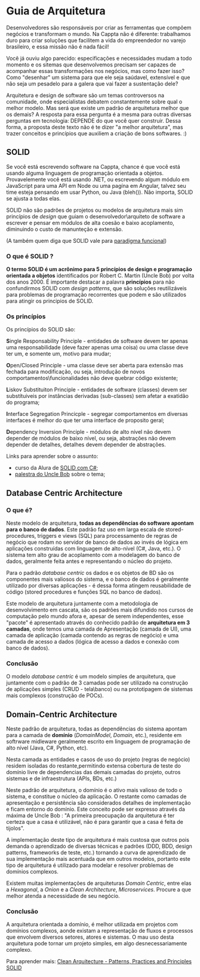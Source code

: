 # Guia de Arquitetura

Desenvolvedores são responsáveis por criar as ferramentas que compõem negócios e transformam o mundo. Na Cappta não é diferente: trabalhamos duro para criar soluções que facilitem a vida do empreendedor no varejo brasileiro, e essa missão não é nada fácil! 

Você já ouviu algo parecido: especificações e necessidades mudam a todo momento e os sitemas que desenvolvemos precisam ser capazes de acompanhar essas transformações nos negócios, mas como fazer isso? Como "desenhar" um sistema para que ele seja saúdavel, extensível e que não seja um pesadelo para a galera que vai fazer a sustentação dele?

Arquitetura e design de software são um temas controversos na comunidade, onde especialistas debatem constantemente sobre qual o melhor modelo. Mas será que existe um padrão de arquitetura melhor que os demais? A resposta para essa pergunta é a mesma para outras diversas perguntas em tecnologia: DEPENDE do que você quer construir. Dessa forma, a proposta deste texto não é te dizer "a melhor arquitetura", mas trazer conceitos e princípios que auxiliem a criação de bons softwares. :)

## SOLID

Se você está escrevendo software na Cappta, chance é que você está usando alguma linguagem de programação orientada a objetos. Provavelemente você está usando .NET, ou escrevendo algum módulo em JavaScript para uma API em Node ou uma pagína em Angular, talvez seu time esteja pensando em usar Python, ou Java (bleh()). Não importa, SOLID se ajusta a todas elas.

SOLID não são padrões de projetos ou modelos de arquitetura mais sim princípios de *design* que guiam o desenvolvedor\arquiteto de software a escrever e pensar em módulos de alta coesão e baixo acoplamento, diminuindo o custo de manunteção e extensão.

(A também quem diga que SOLID vale para [paradigma funcional](http://blog.ploeh.dk/2014/03/10/solid-the-next-step-is-functional/))

### O que é SOLID ?

**O termo SOLID é um acrônimo para 5 princípios de design e programação orientada a objetos** identificados por Robert C. Martin (Uncle Bob) por volta dos anos 2000. É importante destacar a palavra **princípios** para não confundirmos SOLID com *design patterns*, que são soluções reutilizáveis para problemas de programação recorrentes que podem e são utilizados para atingir os principios de SOLID.

### Os princípios
Os princípios do SOLID são:

**S**ingle Responsability Principle
    - entidades de software devem ter apenas uma responsabilidade (deve fazer apenas uma coisa) ou uma classe deve ter um, e somente um, motivo para mudar;

**O**pen/Closed Principle
    - uma classe deve ser aberta para extensão mas fechada para modificação, ou seja, introdução de novos comportamentos\funcionalidades não deve quebrar código existente;

**L**iskov Substituiton Principle
    - entidades de software (classes) devem ser substítuiveis por instâncias derivadas (sub-classes) sem afetar a exatidão do programa;

**I**nterface Segregation Princicple
    - segregar comportamentos em diversas interfaces é melhor do que ter uma interface de proposito geral;

**D**ependency Inversion Principle
    - módulos de alto nível não devem depender de módulos de baixo nível, ou seja, abstrações não devem depender de detalhes, detalhes devem depender de abstrações.

Links para aprender sobre o assunto:

- curso da Alura de [SOLID com C#](https://cursos.alura.com.br/course/orientacao-a-objetos-avancada-e-principios-solid-csharp);
- [palestra do Uncle Bob](https://www.youtube.com/watch?v=t86v3N4OshQ) sobre o tema;

## Database Centric Architecture

### O que é?
Neste modelo de arquitetura, **todas as dependências do software apontam para o banco de dados**. Este padrão faz uso em larga escala de stored-procedures, triggers e views (SQL) para processamento de regras de negócio que rodam no servidor de banco de dados ao invés de lógica em aplicações construídas com linguagem de alto-nível (C#, Java, etc.). O sistema tem alto grau de acoplamento com a modelagem do banco de dados, geralmente feita antes e representando o núcleo do projeto.

Para o padrão *database centric* os dados e os objetos de BD são os componentes mais valiosos do sistema, e o banco de dados é geralmente utilizado por diversas aplicações - é dessa forma atingem reusabilidade de código (stored procedures e funções SQL no banco de dados).

Este modelo de arquitetura juntamente com a metodologia de desenvolvimento em cascata, são os padrões mais difundido nos cursos de computação pelo mundo afora e, apesar de serem independentes, esse "pacote" é apresentado através do conhecido padrão de **arquitetura em 3 camadas**, onde temos uma camada de Apresentação (camada de UI), uma camada de aplicação (camada contendo as regras de negócio) e uma camada de acesso a dados (lógica de acesso a dados e conexão com banco de dados).

### Conclusão

O modelo *database centric* é um modelo simples de arquitetura, que juntamente com o padrão de 3 camadas pode ser utilizado na construção de aplicações simples (CRUD - tela\banco) ou na prototipagem de sistemas mais complexos (construção de POCs).

## Domain-Centric Architecture

Neste padrão de arquitetura, todas as dependências do sistema apontam para a camada de **domínio** (*DomainModel*, *Domain*, etc.), residente em softrware midleware geralmente escrito em linguagem de programação de alto nível (Java, C#, Python, etc). 

Nesta camada as entidades e casos de uso do projeto (regras de negócio) residem isoladas do restante,permitindo extensa cobertura de teste do domínio livre de dependencias das demais camadas do projeto, outros sistemas e de infraestrutura (APIs, BDs, etc.)

Neste padrão de arquitetura, o domínio é o ativo mais valioso de todo o sistema, e constitue o núcleo da aplicação. O restante como camadas de apresentação e persistência são considerados detalhes de implementação e ficam entorno do domínio. Este conceito pode ser expresso através da máxima de Uncle Bob : "A primeira preocupação da arquitetura é ter certeza que a casa é utilizável, não é para garantir que a casa é feita de tijolos".

A implementação deste tipo de arquitetura é mais custosa que outros pois demanda o aprendizado de diversas técnicas e padrões (DDD, BDD, design patterns, frameworks de teste, etc.) tornando a curva de aprendizado de sua implementação mais acentuada que em outros modelos, portanto este tipo de arquitetura é utilizado para modelar e resolver problemas de domínios complexos.

Existem muitas implementações de arquiteturas *Domain Centric*, entre elas a _Hexagonal_, a _Onion_ e a _Clean Architecture_, _Microservices_. Procure a que melhor atenda a necessidade de seu negócio.

### Conclusão

A arquitetura orientada a domínio, é melhor utilizada em projetos com domínios complexos, aonde existam a representação de fluxos e processos que envolvem diversos setores, atores e sistemas. O mau uso desta arquitetura pode tornar um projeto simples, em algo desnecessariamente complexo.

Para aprender mais: 
[Clean Arquitecture - Patterns, Practices and Principles](https://www.pluralsight.com/courses/clean-architecture-patterns-practices-principles)
[SOLID](https://en.wikipedia.org/wiki/SOLID)